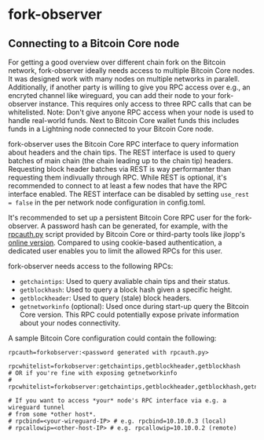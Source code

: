 # fork-observer


## Connecting to a Bitcoin Core node

For getting a good overview over different chain fork on the Bitcoin network,
fork-observer ideally needs access to multiple Bitcoin Core nodes. It was
designed work with many nodes on multiple networks in paralell. Additionally,
if another party is willing to give you RPC access over e.g., an encryted
channel like wireguard, you can add their node to your fork-observer instance.
This requires only access to three RPC calls that can be whitelisted. Note:
Don't give anyone RPC access when your node is used to handle real-world funds.
Next to Bitcoin Core wallet funds this includes funds in a Lightning node
connected to your Bitcoin Core node.

fork-observer uses the Bitcoin Core RPC interface to query information about
headers and the chain tips. The REST interface is used to query batches of
main chain (the chain leading up to the chain tip) headers. Requesting block
header batches via REST is way performanter than requesting them indivually
through RPC. While REST is optional, it's recommended to connect to at least
a few nodes that have the RPC interface enabled. The REST interface can be
disabled by setting `use_rest = false` in the per network node configuration
in config.toml.

It's recommended to set up a persistent Bitcoin Core RPC user for the fork-
observer. A password hash can be generated, for example, with the [rpcauth.py]
script provided by Bitcoin Core or third-party tools like jlopp's [online
version]. Compared to using cookie-based authentication, a dedicated user
enables you to limit the allowed RPCs for this user.

fork-observer needs access to the following RPCs:

- `getchaintips`: Used to query avaliable chain tips and their status.
- `getblockhash`: Used to query a block hash given a specific height.
- `getblockheader`: Used to query (stale) block headers.
- `getnetworkinfo` (optional): Used once during start-up query the Bitcoin Core
  version. This RPC could potentially expose private information about your
  nodes connectivity.

A sample Bitcoin Core configuration could contain the following:

```config
rpcauth=forkobserver:<password generated with rpcauth.py>

rpcwhitelist=forkobserver:getchaintips,getblockheader,getblockhash
# OR if you're fine with exposing getnetworkinfo
# rpcwhitelist=forkobserver:getchaintips,getblockheader,getblockhash,getnetworkinfo

# If you want to access *your* node's RPC interface via e.g. a wireguard tunnel
# from some *other host*.
# rpcbind=<your-wireguard-IP> # e.g. rpcbind=10.10.0.3 (local)
# rpcallowip=<other-host-IP> # e.g. rpcallowip=10.10.0.2 (remote)
```

[rpcauth.py]: https://github.com/bitcoin/bitcoin/tree/master/share/rpcauth
[online version]: https://jlopp.github.io/bitcoin-core-rpc-auth-generator/
